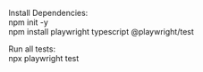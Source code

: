 Install Dependencies:<br>
npm init -y<br>
npm install playwright typescript @playwright/test

Run all tests:<br>
npx playwright test<br>

